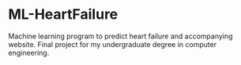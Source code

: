 # ML-HeartFailure
Machine learning program to predict heart failure and accompanying website. Final project for my undergraduate degree in computer engineering.
